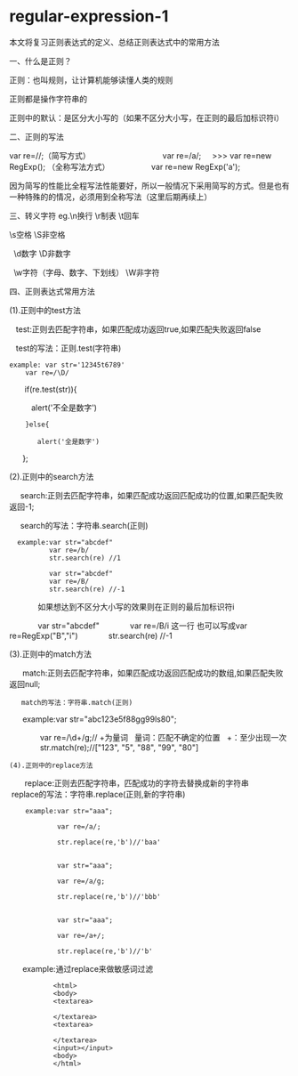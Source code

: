 # regular-expression-1
本文将复习正则表达式的定义、总结正则表达式中的常用方法

一、什么是正则？

正则：也叫规则，让计算机能够读懂人类的规则

正则都是操作字符串的

正则中的默认：是区分大小写的（如果不区分大小写，在正则的最后加标识符i）

二、正则的写法

var re=//;（简写方式）                                           var re=/a/;     
                                              >>>
var re=new RegExp();  （全称写法方式）                           var re=new RegExp('a');

因为简写的性能比全程写法性能要好，所以一般情况下采用简写的方式。但是也有一种特殊的的情况，必须用到全称写法（这里后期再续上）

三、转义字符
eg.\n换行 \r制表 \t回车

   \s空格 \S非空格   
   
   \d数字 \D非数字
   
   \w字符（字母、数字、下划线） \W非字符

四、正则表达式常用方法

(1).正则中的test方法
 
    test:正则去匹配字符串，如果匹配成功返回true,如果匹配失败返回false
    
    test的写法：正则.test(字符串)
    
    example: var str='12345t6789'
        var re=/\D/
        if(re.test(str)){
        
           alert('不全是数字')
        
        }else{
        
           alert('全是数字')
        
        };
        
  (2).正则中的search方法  
      
      search:正则去匹配字符串，如果匹配成功返回匹配成功的位置,如果匹配失败返回-1;
    
      search的写法：字符串.search(正则)
      
      example:var str="abcdef"
              var re=/b/
              str.search(re) //1
                                          
              var str="abcdef"
              var re=/B/
              str.search(re) //-1
                            
              如果想达到不区分大小写的效果则在正则的最后加标识符i
              
              var str="abcdef"
              var re=/B/i 这一行 也可以写成var re=RegExp("B","i")
              str.search(re) //-1
              
              
   (3).正则中的match方法     
   
       match:正则去匹配字符串，如果匹配成功返回匹配成功的数组,如果匹配失败返回null;
       
       match的写法：字符串.match(正则)
       
       example:var str="abc123e5f88gg99ls80";
               
               var re=/\d+/g;// +为量词    量词：匹配不确定的位置   +：至少出现一次
               
               str.match(re);//["123", "5", "88", "99", "80"]
               
               
    (4).正则中的replace方法   
        
        replace:正则去匹配字符串，匹配成功的字符去替换成新的字符串
       
        replace的写法：字符串.replace(正则,新的字符串)
        
        example:var str="aaa";
                
                var re=/a/;
                
                str.replace(re,'b')//'baa'
                
                
                var str="aaa";
                
                var re=/a/g;
                
                str.replace(re,'b')//'bbb'
                
                
                var str="aaa";
                
                var re=/a+/;
                
                str.replace(re,'b')//'b'
                
       example:通过replace来做敏感词过滤
               
               <html>
               <body>
               <textarea>
               
               </textarea>
               <textarea>
               
               </textarea>
               <input></input>
               <body>
               </html>
       
               
                
                
                
       
               
       
       
       
       
       
              
              
  
        
        
    
    
